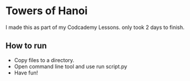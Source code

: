 # Towers of Hanoi

I made this as part of my Codcademy Lessons. only took 2 days to finish. 

## How to run
- Copy files to a directory.
- Open command line tool and use run script.py
- Have fun!
